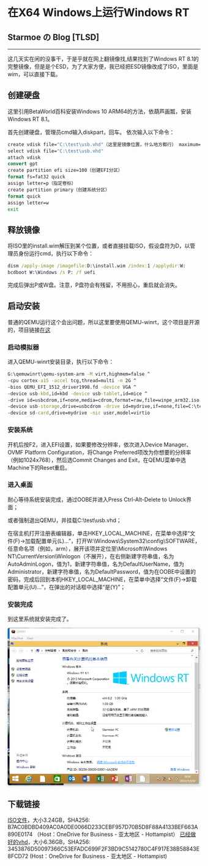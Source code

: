 # 在X64 Windows上运行Windows RT
## Starmoe の Blog [TLSD]
---
这几天实在闲的没事干，于是乎就在网上翻镜像找,结果找到了Windows RT 8.1的完整镜像，但是是个ESD，为了大家方便，我已经把ESD镜像改成了ISO，里面是wim，可以直接下载。
## 创建硬盘
这里引用BetaWorld百科安装Windows 10 ARM64的方法，依葫芦画瓢，安装Windows RT 8.1。

首先创建硬盘，管理员cmd输入diskpart，回车。
依次输入以下命令：
~~~bat
create vdisk file="C:\test\usb.vhd"（这里是镜像位置，什么地方都行） maximum=32000 type=expandable （镜像大小必须是2的n次方，这里指定32GB）
select vdisk file="C:\test\usb.vhd"
attach vdisk
convert gpt
create partition efi size=100（创建EFI分区）
format fs=fat32 quick
assign letter=p（指定卷标）
create partition primary（创建系统分区）
format quick
assign letter=w
exit
~~~
## 释放镜像
将ISO里的install.wim解压到某个位置，或者直接挂载ISO，假设盘符为D，以管理员身份运行cmd，执行以下命令：
~~~bat
dism /apply-image /imagefile:D:\install.wim /index:1 /applydir:W:
bcdboot W:\Windows /s P: /f uefi
~~~

完成后弹出P或W盘。注意，P盘符会有残留，不用担心，重启就会消失。


## 启动安装

普通的QEMU运行这个会出问题，所以这里要使用QEMU-winrt，这个项目是开源的，项目链接[在这](https://github.com/binarymaster/qemu/releases)

### 启动模拟器
进入QEMU-winrt安装目录，执行以下命令：
~~~bat
G:\qemuwinrt\qemu-system-arm -M virt,highmem=false ^
-cpu cortex-a15 -accel tcg,thread=multi -m 2G ^
-bios QEMU_EFI_1512_driver1998.fd -device VGA ^
-device usb-kbd,id=kbd -device usb-tablet,id=mice ^
-drive id=usbcdrom,if=none,media=cdrom,format=raw,file=winpe_arm32.iso.uibak,readonly=on ^
-device usb-storage,drive=usbcdrom -drive id=mydrive,if=none,file=C:\test\usb.vhd ^
-device sd-card,drive=mydrive -nic user,model=virtio
~~~
### 安装系统
开机后按F2，进入EFI设置，如果要修改分辨率，依次进入Device Manager、OVMF Platform Configuration，将Change Preferred项改为你想要的分辨率（例如1024x768），然后选Commit Changes and Exit，在QEMU菜单中选Machine下的Reset重启。  
### 进入桌面
耐心等待系统安装完成，通过OOBE并进入Press Ctrl-Alt-Delete to Unlock界面；

或者强制退出QEMU，并挂载C:\test\usb.vhd；

在宿主机打开注册表编辑器，单击HKEY_LOCAL_MACHINE，在菜单中选择“文件(F)→加载配置单元(L)...”，打开W:\Windows\System32\config\SOFTWARE，任意命名项（例如，arm），展开该项并定位至\Microsoft\Windows NT\CurrentVersion\Winlogon（不展开），在右侧新建字符串值，名为AutoAdminLogon，值为1，新建字符串值，名为DefaultUserName，值为Administrator，新建字符串值，名为DefaultPassword，值为在OOBE中设置的密码，完成后回到本机HKEY_LOCAL_MACHINE，在菜单中选择“文件(F)→卸载配置单元(U)...”，在弹出的对话框中选择“是(Y)”；

### 安装完成
到这里系统就安装完成了。

<center>
    <img style="border-radius: 0.3125em;
    box-shadow: 0 2px 4px 0 rgba(34,36,38,.12),0 2px 10px 0 rgba(34,36,38,.08);"
    src="/images/2022-12-30/01.png">
    <br>
</center>


## 下载链接
[ISO文件](https://starmoe-my.sharepoint.com/:u:/g/personal/starmoe_starmoe_onmicrosoft_com/EcWz9HyQAndEt-gZyumG2rgBDlI73b779t1-xh0mUljfpw?e=be5jzj)，大小3.24GB，SHA256: B7AC0BDBD409AC0A0DE0066D233CEBF957D70B5D8F88A4133BEF663A890E0174
（Host：OneDrive for Business - 亚太地区 - Hottampist）
[已经做好的vhd](https://starmoe-my.sharepoint.com/:u:/g/personal/starmoe_starmoe_onmicrosoft_com/EfVzz4Qze2lFoRXJmXgpkHIBivWIj-Tfcq7IcDAQbn7u1w?e=5RUy7O)，大小6.36GB，SHA256: 3453876D50097366C53EFADC699F2F3BD9C5142780C4F917E38B58843E8FCD72
(Host：OneDrive for Business - 亚太地区 - Hottampist)
